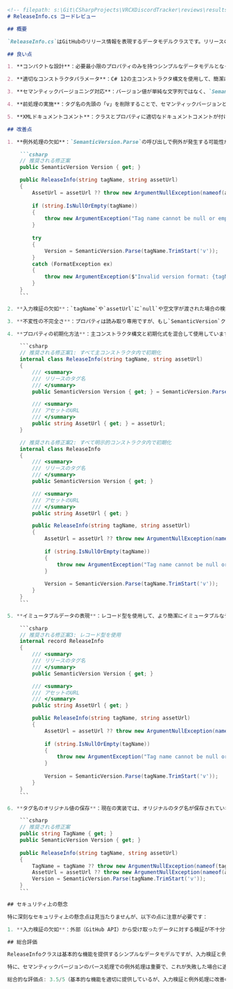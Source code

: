 ```markdown
<!-- filepath: s:\Git\CSharpProjects\VRCXDiscordTracker\reviews\results\program\ReleaseInfo.md -->
# ReleaseInfo.cs コードレビュー

## 概要

`ReleaseInfo.cs`はGitHubのリリース情報を表現するデータモデルクラスです。リリースのバージョン情報とアセットURLを保持し、GitHubから取得したリリース情報を構造化して扱うために使用されます。

## 良い点

1. **コンパクトな設計**：必要最小限のプロパティのみを持つシンプルなデータモデルとなっています。

2. **適切なコンストラクタパラメータ**：C# 12の主コンストラクタ構文を使用して、簡潔にパラメータを定義しています。

3. **セマンティックバージョニング対応**：バージョン値が単純な文字列ではなく、`SemanticVersion`型として取り扱われており、適切なバージョン比較が可能です。

4. **前処理の実施**：タグ名の先頭の「v」を削除することで、セマンティックバージョンとして解析できるように前処理しています。

5. **XMLドキュメントコメント**：クラスとプロパティに適切なドキュメントコメントが付けられています。

## 改善点

1. **例外処理の欠如**：`SemanticVersion.Parse`の呼び出しで例外が発生する可能性がありますが、それに対する処理が行われていません。

    ```csharp
    // 推奨される修正案
    public SemanticVersion Version { get; }

    public ReleaseInfo(string tagName, string assetUrl)
    {
        AssetUrl = assetUrl ?? throw new ArgumentNullException(nameof(assetUrl));
        
        if (string.IsNullOrEmpty(tagName))
        {
            throw new ArgumentException("Tag name cannot be null or empty", nameof(tagName));
        }
        
        try
        {
            Version = SemanticVersion.Parse(tagName.TrimStart('v'));
        }
        catch (FormatException ex)
        {
            throw new ArgumentException($"Invalid version format: {tagName}", nameof(tagName), ex);
        }
    }
    ```

2. **入力検証の欠如**：`tagName`や`assetUrl`に`null`や空文字が渡された場合の検証が行われていません。

3. **不変性の不完全さ**：プロパティは読み取り専用ですが、もし`SemanticVersion`クラスが可変である場合、`Version`の内部状態が変更される可能性があります。

4. **プロパティの初期化方法**：主コンストラクタ構文と初期化式を混合して使用していますが、一貫性を持たせるためにどちらかに統一するとよいでしょう。

    ```csharp
    // 推奨される修正案1: すべて主コンストラクタ内で初期化
    internal class ReleaseInfo(string tagName, string assetUrl)
    {
        /// <summary>
        /// リリースのタグ名
        /// </summary>
        public SemanticVersion Version { get; } = SemanticVersion.Parse(tagName.TrimStart('v'));

        /// <summary>
        /// アセットのURL
        /// </summary>
        public string AssetUrl { get; } = assetUrl;
    }

    // 推奨される修正案2: すべて明示的コンストラクタ内で初期化
    internal class ReleaseInfo
    {
        /// <summary>
        /// リリースのタグ名
        /// </summary>
        public SemanticVersion Version { get; }

        /// <summary>
        /// アセットのURL
        /// </summary>
        public string AssetUrl { get; }

        public ReleaseInfo(string tagName, string assetUrl)
        {
            AssetUrl = assetUrl ?? throw new ArgumentNullException(nameof(assetUrl));
            
            if (string.IsNullOrEmpty(tagName))
            {
                throw new ArgumentException("Tag name cannot be null or empty", nameof(tagName));
            }
            
            Version = SemanticVersion.Parse(tagName.TrimStart('v'));
        }
    }
    ```

5. **イミュータブルデータの表現**：レコード型を使用して、より簡潔にイミュータブルなデータを表現できます。

    ```csharp
    // 推奨される修正案3: レコード型を使用
    internal record ReleaseInfo
    {
        /// <summary>
        /// リリースのタグ名
        /// </summary>
        public SemanticVersion Version { get; }

        /// <summary>
        /// アセットのURL
        /// </summary>
        public string AssetUrl { get; }

        public ReleaseInfo(string tagName, string assetUrl)
        {
            AssetUrl = assetUrl ?? throw new ArgumentNullException(nameof(assetUrl));
            
            if (string.IsNullOrEmpty(tagName))
            {
                throw new ArgumentException("Tag name cannot be null or empty", nameof(tagName));
            }
            
            Version = SemanticVersion.Parse(tagName.TrimStart('v'));
        }
    }
    ```

6. **タグ名のオリジナル値の保存**：現在の実装では、オリジナルのタグ名が保存されていないため、バージョン情報以外のタグ情報が失われています。

    ```csharp
    // 推奨される修正案
    public string TagName { get; }
    public SemanticVersion Version { get; }
    
    public ReleaseInfo(string tagName, string assetUrl)
    {
        TagName = tagName ?? throw new ArgumentNullException(nameof(tagName));
        AssetUrl = assetUrl ?? throw new ArgumentNullException(nameof(assetUrl));
        Version = SemanticVersion.Parse(tagName.TrimStart('v'));
    }
    ```

## セキュリティ上の懸念

特に深刻なセキュリティ上の懸念点は見当たりませんが、以下の点に注意が必要です：

1. **入力検証の欠如**：外部（GitHub API）から受け取ったデータに対する検証が不十分な場合、不正なデータが内部処理に影響を与える可能性があります。特に、`SemanticVersion.Parse`メソッドが適切に例外をスローしない場合、不正な形式のバージョン文字列が原因で問題が発生する可能性があります。

## 総合評価

ReleaseInfoクラスは基本的な機能を提供するシンプルなデータモデルですが、入力検証と例外処理が不足しています。主コンストラクタ構文を使用して簡潔に記述されていますが、例外処理の追加と入力検証を強化することで、より堅牢なクラスになるでしょう。

特に、セマンティックバージョンのパース処理での例外処理は重要で、これが失敗した場合に適切なエラーメッセージを提供する必要があります。また、不変オブジェクトとしての特性を強化するために、C#のレコード型を検討する価値もあります。

総合的な評価点: 3.5/5（基本的な機能を適切に提供しているが、入力検証と例外処理に改善の余地がある）
```
